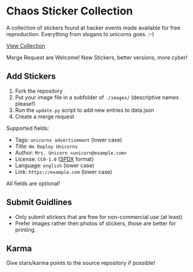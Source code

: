 # Chaos Sticker Collection

A collection of stickers found at hacker events made available for free reproduction. Everything from slogans to unicorns goes. :-)

[View Collection](https://mwarning.github.io/chaos-sticker-collection/)

Merge Request are Welcome! New Stickers, better versions, more cyber!

## Add Stickers

1. Fork the repository
2. Put your image file in a subfolder of `./images/` (descriptive names please!)
3. Run the `update.py` script to add new entries to data.json
4. Create a merge request

Supported fields:

* Tags: `unicorns advertisement` (lower case)
* Title: `We Deploy Unicorns`
* Author: `Mrs. Unicorn <unicorn@example.com>`
* License: `CC0-1.0` ([SPDX](https://spdx.org/licenses/) format)
* Language: `english` (lower case)
* Link: `https://example.com` (lower case)

All fields are optional!

## Submit Guidlines

* Only submit stickers that are free for non-commercial use (at least)
* Prefer images rather then photos of stickers, those are better for printing.

## Karma

Give stars/karma points to the source repository if possible!
